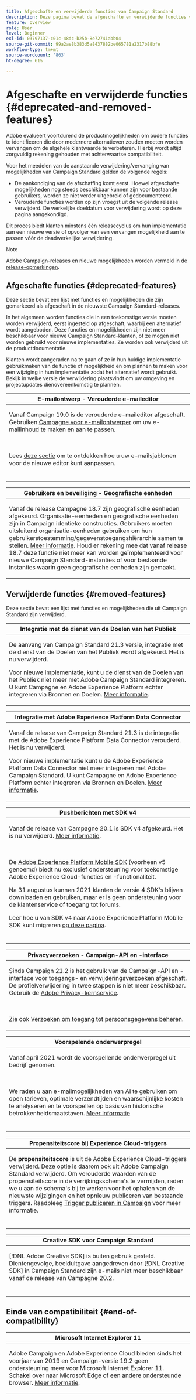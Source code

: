 ```yaml
---
title: Afgeschafte en verwijderde functies van Campaign Standard
description: Deze pagina bevat de afgeschafte en verwijderde functies van Adobe Campaign Standard.
feature: Overview
role: User
level: Beginner
exl-id: 03797137-c01c-48dc-b25b-8e72741abb04
source-git-commit: 99a2ae8b383d5a8437882be065781a2317b88bfe
workflow-type: tm+mt
source-wordcount: '863'
ht-degree: 61%

---
```


# Afgeschafte en verwijderde functies {#deprecated-and-removed-features}

Adobe evalueert voortdurend de productmogelijkheden om oudere functies te identificeren die door modernere alternatieven zouden moeten worden vervangen om de algehele klantwaarde te verbeteren. Hierbij wordt altijd zorgvuldig rekening gehouden met achterwaartse compatibiliteit.

Voor het meedelen van de aanstaande verwijdering/vervanging van mogelijkheden van Campaign Standard gelden de volgende regels:

* De aankondiging van de afschaffing komt eerst. Hoewel afgeschafte mogelijkheden nog steeds beschikbaar kunnen zijn voor bestaande gebruikers, worden ze niet verder uitgebreid of gedocumenteerd.
* Verouderde functies worden op zijn vroegst uit de volgende release verwijderd. De werkelijke doeldatum voor verwijdering wordt op deze pagina aangekondigd.

Dit proces biedt klanten minstens één releasecyclus om hun implementatie aan een nieuwe versie of opvolger van een vervangen mogelijkheid aan te passen vóór de daadwerkelijke verwijdering.

>[!NOTE]
>Adobe Campaign-releases en nieuwe mogelijkheden worden vermeld in de [release-opmerkingen](../../rn/using/release-notes.md).


## Afgeschafte functies {#deprecated-features}

Deze sectie bevat een lijst met functies en mogelijkheden die zijn gemarkeerd als afgeschaft in de nieuwste Campaign Standard-releases.

In het algemeen worden functies die in een toekomstige versie moeten worden verwijderd, eerst ingesteld op afgeschaft, waarbij een alternatief wordt aangeboden. Deze functies en mogelijkheden zijn niet meer beschikbaar voor nieuwe Campaign Standard-klanten, of ze mogen niet worden gebruikt voor nieuwe implementaties. Ze worden ook verwijderd uit de productdocumentatie.

Klanten wordt aangeraden na te gaan of ze in hun huidige implementatie gebruikmaken van de functie of mogelijkheid en om plannen te maken voor een wijziging in hun implementatie zodat het alternatief wordt gebruikt. Bekijk in welke versie de verwijdering plaatsvindt om uw omgeving en projectupdates dienovereenkomstig te plannen.


<table> 
 <thead> 
  <tr> 
   <th> <strong>E-mailontwerp - Verouderde e-maileditor</strong><br /> </th> 
  </tr> 
 </thead> 
 <tbody> 
  <tr> 
   <td> <p>Vanaf Campaign 19.0 is de verouderde e-maileditor afgeschaft. Gebruiken <a href="https://experienceleague.adobe.com/docs/campaign-standard/using/designing-content/designing-content-in-adobe-campaign.html">Campagne voor e-mailontwerper</a> om uw e-mailinhoud te maken en aan te passen. </p></br>
   <p>Lees <a href="https://experienceleague.adobe.com/docs/campaign-standard/using/designing-content/building-email-content/using-existing-content.html">deze sectie</a> om te ontdekken hoe u uw e-mailsjablonen voor de nieuwe editor kunt aanpassen.</p></br>
  </td> 
  </tr> 
 </tbody> 
</table>

<table> 
 <thead> 
  <tr> 
   <th> <strong>Gebruikers en beveiliging - Geografische eenheden</strong><br /> </th> 
  </tr> 
 </thead> 
 <tbody> 
  <tr> 
   <td> <p>Vanaf de release Campagne 18.7 zijn geografische eenheden afgekeurd. Organisatie-eenheden en geografische eenheden zijn in Campaign identieke constructies. Gebruikers moeten uitsluitend organisatie-eenheden gebruiken om hun gebruikerstoestemming/gegevenstoegangshiërarchie samen te stellen. <a href="https://experienceleague.adobe.com/docs/campaign-standard/using/administrating/users-and-security/organizational-units.html?lang=nl#administrating">Meer informatie</a>. Houd er rekening mee dat vanaf release 18.7 deze functie niet meer kan worden geïmplementeerd voor nieuwe Campaign Standard-instanties of voor bestaande instanties waarin geen geografische eenheden zijn gemaakt.</p>
   </td> 
  </tr> 
 </tbody> 
</table>

## Verwijderde functies {#removed-features}

Deze sectie bevat een lijst met functies en mogelijkheden die uit Campaign Standard zijn verwijderd.

<table> 
 <thead> 
  <tr> 
   <th> <strong>Integratie met de dienst van de Doelen van het Publiek</strong><br /> </th> 
  </tr> 
 </thead> 
 <tbody> 
  <tr> 
   <td> <p> De aanvang van Campaign Standard 21.3 versie, integratie met de dienst van de Doelen van het Publiek wordt afgekeurd.  Het is nu verwijderd.</p>
   <p>Voor nieuwe implementatie, kunt u de dienst van de Doelen van het Publiek niet meer met Adobe Campaign Standard integreren. U kunt Campagne en Adobe Experience Platform echter integreren via Bronnen en Doelen. <a href="https://experienceleague.adobe.com/docs/campaign-standard/using/integrating-with-adobe-cloud/adobe-experience-platform/aep-sources-destinations/get-started-sources-destinations.html">Meer informatie</a>.</p>
     </td> 
  </tr> 
 </tbody> 
</table>

<table> 
 <thead> 
  <tr> 
   <th> <strong>Integratie met Adobe Experience Platform Data Connector</strong><br /> </th> 
  </tr> 
 </thead> 
 <tbody> 
  <tr> 
   <td> <p> Vanaf de release van Campaign Standard 21.3 is de integratie met de Adobe Experience Platform Data Connector verouderd.  Het is nu verwijderd.</p>
   <p>Voor nieuwe implementatie kunt u de Adobe Experience Platform Data Connector niet meer integreren met Adobe Campaign Standard. U kunt Campagne en Adobe Experience Platform echter integreren via Bronnen en Doelen. <a href="https://experienceleague.adobe.com/docs/campaign-standard/using/integrating-with-adobe-cloud/adobe-experience-platform/aep-sources-destinations/get-started-sources-destinations.html">Meer informatie</a>.</p>
     </td> 
  </tr> 
 </tbody> 
</table>

<table> 
 <thead> 
  <tr> 
   <th> <strong>Pushberichten met SDK v4</strong><br /> </th> 
  </tr> 
 </thead> 
 <tbody> 
  <tr> 
   <td> <p> Vanaf de release van Campagne 20.1 is SDK v4 afgekeurd. Het is nu verwijderd. <a href="https://developer.adobe.com/client-sdks/documentation/v4-end-of-life-faq/">Meer informatie</a>.</p><br/>
   <p>De <a href="https://developer.adobe.com/client-sdks/documentation/">Adobe Experience Platform Mobile SDK</a> (voorheen v5 genoemd) biedt nu exclusief ondersteuning voor toekomstige Adobe Experience Cloud-functies en -functionaliteit.</p>
   <p>Na 31 augustus kunnen 2021 klanten de versie 4 SDK's blijven downloaden en gebruiken, maar er is geen ondersteuning voor de klantenservice of toegang tot forums.</p>
   <p>Leer hoe u van SDK v4 naar Adobe Experience Platform Mobile SDK kunt migreren <a href="https://experienceleague.adobe.com/docs/campaign-standard/using/administrating/configuring-mobile/sdkv4-migration.html">op deze pagina</a>.</p></br>
     </td> 
  </tr> 
 </tbody> 
</table>

<table> 
 <thead> 
  <tr> 
   <th> <strong>Privacyverzoeken - Campaign-API en -interface</strong><br /> </th> 
  </tr> 
 </thead> 
 <tbody> 
  <tr> 
   <td> <p>Sinds Campaign 21.2 is het gebruik van de Campaign-API en -interface voor toegangs- en verwijderingsverzoeken afgeschaft. De profielverwijdering in twee stappen is niet meer beschikbaar. Gebruik de <a href="https://developer.adobe.com/experience-platform-apis/references/privacy-service">Adobe Privacy-kernservice</a>.</p></br>
   <p>Zie ook <a href="https://experienceleague.adobe.com/docs/campaign-standard/using/getting-started/privacy/privacy-requests.html">Verzoeken om toegang tot persoonsgegevens beheren</a>.</p>
  </td> 
  </tr> 
 </tbody> 
</table>

<table> 
 <thead> 
 <tr> 
   <th> <strong>Voorspelende onderwerpregel</strong><br /> </th> 
  </tr> 
 </thead> 
 <tbody> 
  <tr> 
   <td> <p> Vanaf april 2021 wordt de voorspellende onderwerpregel uit bedrijf genomen.</p><br/>
   <p>We raden u aan e-mailmogelijkheden van AI te gebruiken om open tarieven, optimale verzendtijden en waarschijnlijke kosten te analyseren en te voorspellen op basis van historische betrokkenheidsmaatstaven. <a href="https://experienceleague.adobe.com/docs/campaign-standard/using/testing-and-sending/preparing-and-testing-messages/predictive.html">Meer informatie</a></p></br>
     </td> 
  </tr> 
  </tbody> 
</table>

<table> 
 <thead> 
  <tr> 
   <th> <strong>Propensiteitscore bij Experience Cloud-triggers</strong><br /> </th> 
  </tr> 
 </thead> 
 <tbody> 
  <tr> 
   <td> <p>De <b>propensiteitscore</b> is uit de Adobe Experience Cloud-triggers verwijderd. Deze optie is daarom ook uit Adobe Campaign Standard verwijderd. Om verouderde waarden van de propensiteitscore in de verrijkingsschema's te vermijden, raden we u aan de schema's bij te werken voor het ophalen van de nieuwste wijzigingen en het opnieuw publiceren van bestaande triggers. Raadpleeg <a href="https://experienceleague.adobe.com/docs/campaign-standard/using/integrating-with-adobe-cloud/working-with-campaign-and-triggers/using-triggers-in-campaign.html"> Trigger publiceren in Campaign</a> voor meer informatie.
</p></br>
   </td> 
  </tr> 
 </tbody> 
</table>

<table> 
 <thead> 
  <tr> 
   <th> <strong>Creative SDK voor Campaign Standard</strong><br /> </th> 
  </tr> 
 </thead> 
 <tbody> 
  <tr> 
   <td> <p>[!DNL Adobe Creative SDK] is buiten gebruik gesteld. Dientengevolge, beelduitgave aangedreven door [!DNL Creative SDK] in Campaign Standard zijn e-mails niet meer beschikbaar vanaf de release van Campagne 20.2.</p></br>
   </td> 
  </tr> 
 </tbody> 
</table>

## Einde van compatibiliteit {#end-of-compatibility}

<table> 
 <thead> 
  <tr> 
   <th> <strong>Microsoft Internet Explorer 11</strong><br /> </th> 
  </tr> 
 </thead> 
 <tbody> 
  <tr> 
   <td> <p>Adobe Campaign en Adobe Experience Cloud bieden sinds het voorjaar van 2019 en Campaign-versie 19.2 geen ondersteuning meer voor Microsoft Internet Explorer 11. Schakel over naar Microsoft Edge of een andere ondersteunde browser. <a href="https://experienceleague.adobe.com/docs/campaign-standard/using/administrating/about-configuration-guidelines.html">Meer informatie</a>.</p>
   </td> 
  </tr> 
 </tbody> 
</table>
